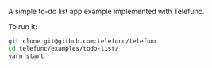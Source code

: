 A simple to-do list app example implemented with Telefunc.

To run it:

```bash
git clone git@github.com:telefunc/telefunc
cd telefunc/examples/todo-list/
yarn start
```
